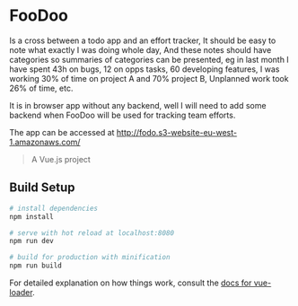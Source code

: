 # FooDoo
Is a cross between a todo app and an effort tracker, It should be easy to note what exactly I was doing whole day, And 
these notes should have categories so summaries of categories can be presented, eg in last month I have spent 43h on bugs,
12 on opps tasks, 60 developing features, I was working 30% of time on project A and 70% project B, Unplanned work took 26% of time, etc.

It is in browser app without any backend, well I will need to add some backend when FooDoo will be used for tracking team efforts.

The app can be accessed at http://fodo.s3-website-eu-west-1.amazonaws.com/

> A Vue.js project

## Build Setup

``` bash
# install dependencies
npm install

# serve with hot reload at localhost:8080
npm run dev

# build for production with minification
npm run build
```

For detailed explanation on how things work, consult the [docs for vue-loader](http://vuejs.github.io/vue-loader).
